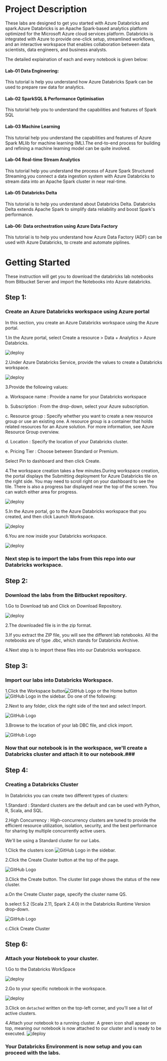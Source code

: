 # Project Description

These labs are designed to get you started with Azure Databricks and spark.Azure Databricks is an Apache Spark-based analytics platform optimized for the Microsoft Azure cloud services platform.
Databricks is integrated with Azure to provide one-click setup, streamlined workflows, and an interactive workspace that enables collaboration between data scientists, data engineers, and business analysts.

The detailed explaination of each and every notebook is given below:

#### Lab-01 Data Engineering:

This tutorial is help you understand how Azure Databricks Spark can be used to prepare raw data for analytics.

#### Lab-02 SparkSQL & Performance Optimisation

This tutorial help you to understand the capabilities and features of Spark SQL

#### Lab-03 Machine Learning

This tutorial help you understand the capabilities and features of Azure Spark MLlib for machine learning (ML).The end-to-end process for building and refining a machine learning model can be quite involved.
	
#### Lab-04 Real-time Stream Analytics
		
This tutorial help you understand the process of Azure Spark Structured Streaming.you connect a data ingestion system with Azure Databricks to stream data into an Apache Spark cluster in near real-time.

#### Lab-05 Databricks Delta
	 
This tutorial is to help you understand about Databricks Delta. Databricks Delta extends Apache Spark to simplify data reliability and boost Spark's performance.
		
#### Lab-06: Data orchestration using Azure Data Factory
	
This tutorial is to help you understand how Azure Data Factory (ADF) can be used with Azure Databricks, to create and automate piplines.

# Getting Started

These instruction will get you to download the databricks lab notebooks from Bitbucket Server and import the Notebooks into Azure databricks.

## Step 1:

### Create an Azure Databricks workspace using Azure portal

In this section, you create an Azure Databricks workspace using the Azure portal.

1.In the Azure portal, select Create a resource > Data + Analytics > Azure Databricks.

![deploy](https://i.ibb.co/thPhwmM/tuxpi-com-1551766437.jpg)

2.Under Azure Databricks Service, provide the values to create a Databricks workspace.

![deploy](https://i.ibb.co/pbZpjk8/tuxpi-com-1551766814.jpg)

3.Provide the following values:

a. Workspace name  : Provide a name for your Databricks workspace

b. Subscription    :	From the drop-down, select your Azure subscription.

c. Resource group  :  Specify whether you want to create a new resource group or use an existing one. A resource group is a container that holds related resources for an Azure solution. For more information, see Azure Resource Group overview.

d. Location	      :  Specify the location of your Databricks cluster.

e. Pricing Tier	  :  Choose between Standard or Premium.

Select Pin to dashboard and then click Create.

4.The workspace creation takes a few minutes.During workspace creation, the portal displays the Submitting deployment for Azure Databricks tile on the right side. You may need to scroll right on your dashboard to see the tile. There is also a progress bar displayed near the top of the screen. You can watch either area for progress.

![deploy](https://docs.microsoft.com/en-us/azure/azure-databricks/media/quickstart-create-databricks-workspace-portal/databricks-deployment-tile.png)


5.In the Azure portal, go to the Azure Databricks workspace that you created, and then click Launch Workspace.

![deploy](https://i.ibb.co/1m9HCC4/tuxpi-com-1551939679.jpg) 

6.You are now inside your Databricks workspace.

![deploy](https://i.ibb.co/QKNK488/Web.jpg)

### Next step is to import the labs from this repo into our Databricks workspace. ###

## Step 2:

### Download the labs from the Bitbucket repository.

1.Go to Download tab and Click on Download Repository.

![deploy](https://i.ibb.co/4VVhJyM/tuxpi-com-1551770630.jpg)

2.The downloaded file is in the zip format.

3.If you extract the ZIP file, you will see the different lab notebooks. All the notebooks are of type .dbc, which stands for Databricks Archive.

4.Next step is to import these files into our Databricks workspace.

## Step 3:

### Import our labs into Databricks Workspace.

1.Click the Workspace button![GitHub Logo](https://i.ibb.co/zrpPNZc/DataPic.png) or the Home button ![GitHub Logo](https://i.ibb.co/zNtqM9g/Datapic2.png) in the sidebar. Do one of the following:

2.Next to any folder, click the right side of the text and select Import.

![GitHub Logo](https://i.ibb.co/HHTZkmP/tuxpi-com-1551941692.jpg)

3.Browse to the location of your lab DBC file, and click import.

![GitHub Logo](https://i.ibb.co/bWDTd47/tuxpi-com-1551771056.jpg)


### Now that our notebook is in the workspace, we'll create a Databricks cluster and attach it to our notebook.###

## Step 4:

### Creating a Databricks Cluster

In Databricks you can create two different types of clusters:

1.Standard : Standard clusters are the default and can be used with Python, R, Scala, and SQL. 

2.High Concurrency : High-concurrency clusters are tuned to provide the efficient resource utilization, isolation, security, and the best performance for sharing by multiple concurrently active users.

We'll be using a Standard cluster for our Labs.


1.Click the clusters icon ![GitHub Logo](https://i.ibb.co/NpVHMyf/logo1.png) in the sidebar.

2.Click the Create Cluster button at the top of the page.


![GitHub Logo](https://i.ibb.co/c8f9SrH/tuxpi-com-1551771246.jpg)


3.Click the Create button. The cluster list page shows the status of the new cluster.

a.On the Create Cluster page, specify the cluster name QS.
		
b.select 5.2 (Scala 2.11, Spark 2.4.0) in the Databricks Runtime Version   drop-down.
		
		
		
![GitHub Logo](https://i.ibb.co/qBq9KJQ/tuxpi-com-1551773423-Data-Final.jpg)	
		
c.Click Create Cluster 

## Step 6: 

### Attach your Notebook to your cluster.

1.Go to the Databricks WorkSpace

![deploy](https://i.ibb.co/DDRzWwK/Data1.jpg)

2.Go to your specific notebook in the workspace.

![deploy](https://i.ibb.co/qdS7qWg/picData.jpg)

3.Click on `detached` written on the top-left corner, and you'll see a list of active clusters.

4.Attach your notebook to a running cluster. A green icon shall appear on top, meaning our notebook is now attached to our cluster and is ready to be executed.
![deploy](https://i.ibb.co/QPr9vtF/tuxpi-com-1551771824.jpg)

### Your Databricks Environment is now setup and you can proceed with the labs.
